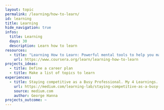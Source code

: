 ```yaml
---
layout: topic
permalink: /learning/how-to-learn/
id: learning
title: Learning
hide_navigation: true
infos:
  title: Learning
  days: 30
  description: Learn how to learn
resources:
  - title: "Learning How to Learn: Powerful mental tools to help you master tough subjects - Coursera"
    url: https://www.coursera.org/learn/learning-how-to-learn
projects_ideas:
  - title: Define a career plan
  - title: Make a list of topics to learn
experiences:
  - title: Staying competitive as a Busy Professional. My 4 Learnings.
    url: https://medium.com/learning-lab/staying-competitive-as-a-busy-professional-my-4-learnings-a81858a7a8f4
    source: medium.com
    author: George Hanna
projects_outcome: ~
---
```


